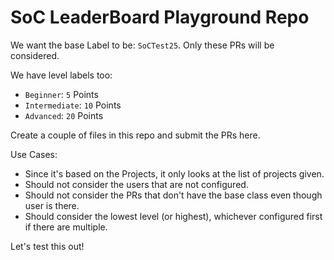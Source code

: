 # SoC LeaderBoard Playground Repo

We want the base Label to be: `SoCTest25`. Only these PRs will be considered.

We have level labels too:

* `Beginner`: `5` Points
* `Intermediate`: `10` Points
* `Advanced`: `20` Points

Create a couple of files in this repo and submit the PRs here.

Use Cases:

* Since it's based on the Projects, it only looks at the list of projects given.
* Should not consider the users that are not configured.
* Should not consider the PRs that don't have the base class even though user is there.
* Should consider the lowest level (or highest), whichever configured first if there are multiple.

Let's test this out!
